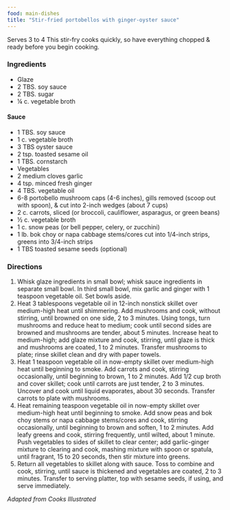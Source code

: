 ```yaml
---
food: main-dishes
title: "Stir-fried portobellos with ginger-oyster sauce"
---
```


Serves 3 to 4 This stir-fry cooks quickly, so have everything chopped & ready before you begin cooking.

### Ingredients

- Glaze
- 2 TBS. soy sauce
- 2 TBS. sugar
- ¼ c. vegetable broth

#### Sauce

- 1 TBS. soy sauce
- 1 c. vegetable broth
- 3 TBS oyster sauce
- 2 tsp. toasted sesame oil
- 1 TBS. cornstarch
- Vegetables
- 2 medium cloves garlic
- 4 tsp. minced fresh ginger
- 4 TBS. vegetable oil
- 6-8 portobello mushroom caps (4-6 inches), gills removed (scoop out with spoon), & cut into 2-inch wedges (about 7 cups)
- 2 c. carrots, sliced (or broccoli, cauliflower, asparagus, or green beans)
- ½ c. vegetable broth
- 1 c. snow peas (or bell pepper, celery, or zucchini)
- 1 lb. bok choy or napa cabbage stems/cores cut into 1/4-inch strips, greens into 3/4-inch strips
- 1 TBS toasted sesame seeds (optional)


### Directions

1. Whisk glaze ingredients in small bowl; whisk sauce ingredients in separate small bowl. In third small bowl, mix garlic and ginger with 1 teaspoon vegetable oil. Set bowls aside.
1. Heat 3 tablespoons vegetable oil in 12-inch nonstick skillet over medium-high heat until shimmering. Add mushrooms and cook, without stirring, until browned on one side, 2 to 3 minutes. Using tongs, turn mushrooms and reduce heat to medium; cook until second sides are browned and mushrooms are tender, about 5 minutes. Increase heat to medium-high; add glaze mixture and cook, stirring, until glaze is thick and mushrooms are coated, 1 to 2 minutes. Transfer mushrooms to plate; rinse skillet clean and dry with paper towels.
1. Heat 1 teaspoon vegetable oil in now-empty skillet over medium-high heat until beginning to smoke. Add carrots and cook, stirring occasionally, until beginning to brown, 1 to 2 minutes. Add 1/2 cup broth and cover skillet; cook until carrots are just tender, 2 to 3 minutes. Uncover and cook until liquid evaporates, about 30 seconds. Transfer carrots to plate with mushrooms.
1. Heat remaining teaspoon vegetable oil in now-empty skillet over medium-high heat until beginning to smoke. Add snow peas and bok choy stems or napa cabbage stems/cores and cook, stirring occasionally, until beginning to brown and soften, 1 to 2 minutes. Add leafy greens and cook, stirring frequently, until wilted, about 1 minute. Push vegetables to sides of skillet to clear center; add garlic-ginger mixture to clearing and cook, mashing mixture with spoon or spatula, until fragrant, 15 to 20 seconds, then stir mixture into greens.
1. Return all vegetables to skillet along with sauce. Toss to combine and cook, stirring, until sauce is thickened and vegetables are coated, 2 to 3 minutes. Transfer to serving platter, top with sesame seeds, if using, and serve immediately.

*Adapted from Cooks Illustrated*
